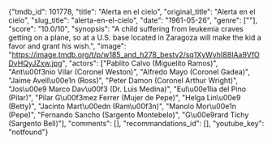 {"tmdb_id": 101778, "title": "Alerta en el cielo", "original_title": "Alerta en el cielo", "slug_title": "alerta-en-el-cielo", "date": "1961-05-26", "genre": [""], "score": "10.0/10", "synopsis": "A child suffering from leukemia craves getting on a plane, so at a U.S. base located in Zaragoza will make the kid a favor and grant his wish.", "image": "https://image.tmdb.org/t/p/w185_and_h278_bestv2/sq1XyWyhI88IAa9VfODvHQyJZxw.jpg", "actors": ["Pablito Calvo (Miguelito Ramos)", "Ant\u00f3nio Vilar (Coronel Weston)", "Alfredo Mayo (Coronel Gadea)", "Jaime Avell\u00e1n (Ross)", "Peter Damon (Coronel Arthur Wright)", "Jos\u00e9 Marco Dav\u00f3 (Dr. Luis Medina)", "Eul\u00e1lia del Pino (Pilar)", "Pilar G\u00f3mez Ferrer (Mujer de Pepe)", "Helga Lin\u00e9 (Betty)", "Jacinto Mart\u00edn (Ram\u00f3n)", "Manolo Mor\u00e1n (Pepe)", "Fernando Sancho (Sargento Montebelo)", "G\u00e9rard Tichy (Sargento Bell)"], "comments": [], "recommandations_id": [], "youtube_key": "notfound"}